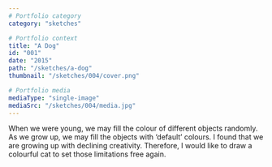```yaml
---
# Portfolio category
category: "sketches"

# Portfolio context
title: "A Dog"
id: "001"
date: "2015"
path: "/sketches/a-dog"
thumbnail: "/sketches/004/cover.png"

# Portfolio media
mediaType: "single-image"
mediaSrc: "/sketches/004/media.jpg"
---
```


When we were young, we may fill the colour of different objects randomly. As we grow up, we may fill the objects with ‘default’ colours. I found that we are growing up with declining creativity. Therefore, I would like to draw a colourful cat to set those limitations free again.
